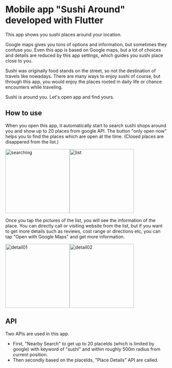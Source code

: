 # Mobile app "Sushi Around" developed with Flutter

This app shows you sushi places around your location.

Google maps gives you tons of options and information, but sometimes they confuse you. Even this app is based on Google maps, but a lot of choices and details are reduced by this app settings, which guides you sushi place close to you. 

Sushi was originally food stands on the street, so not the destination of travels like nowadays. There are many ways to enjoy sushi of course, but through this app, you would enjoy the places rooted in daily life or chance encounters while traveling.

Sushi is around you. Let's open app and find yours.


## How to use

When you open this app, it automatically start to search sushi shops around you and show up to 20 places from google API.
The button "only open now" helps you to find the places which are open at the time. (Closed places are disappered from the list.)

<img width="200" alt="searching" src="https://user-images.githubusercontent.com/61837814/190010985-1194cb2e-d4e6-42c6-855c-f0f37458adb6.png"><img width="200" alt="list" src="https://user-images.githubusercontent.com/61837814/190010877-e0280614-4cb4-442c-9604-eae6a0b86774.png">


Once you tap the pictures of the list, you will see the information of the place. You can directly call or visiting website from the list, but if you want to get more details such as reviews, cost range or directions etc, you can tap "Open with Google Maps" and get more information.

<img width="200" alt="detail01" src="https://user-images.githubusercontent.com/61837814/190010924-2f23fa4d-a0f1-4e10-9040-f392f000389b.png"><img width="200" alt="detail02" src="https://user-images.githubusercontent.com/61837814/190010956-8fc8c3e5-6ff9-4f36-b812-2cc2143143fe.png">


## API

Two APIs are used in this app.
- First, "Nearby Search" to get up to 20 placeIds (which is limited by google) with keyword of "sushi" and within roughly 500m radius from current position.
- Then secondly based on the placeIds, "Place Details" API are called.

